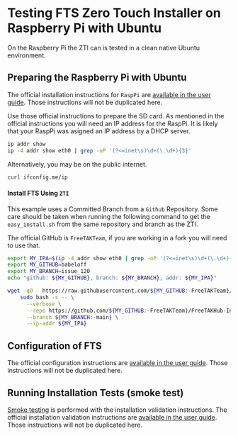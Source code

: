 
# Testing FTS Zero Touch Installer on Raspberry Pi with Ubuntu 

On the Raspberry Pi the ZTI can is tested in a clean native Ubuntu environment.

## Preparing the Raspberry Pi with Ubuntu

The official installation instructions for `RaspPi` are
[available in the user guide](https://freetakteem.github.io/FreeTAKServer-User-Docs/Installation/RaspberryPi/Installation/).
Those instructions will not be duplicated here.

Use those official instructions to prepare the SD card.
As mentioned in the official instructions you will need an IP address for the RaspPi.
It is likely that your RaspPi was asigned an IP address by a DHCP server.
```bash
ip addr show
ip -4 addr show eth0 | grep -oP '(?<=inet\s)\d+(\.\d+){3}'
```
Alternatively, you may be on the public internet.
```bash
curl ifconfig.me/ip
```

#### Install FTS Using `ZTI`

This example uses a Committed Branch from a `Github` Repository.
Some care should be taken when running the following command 
to get the `easy_install.sh` from the same repository and branch as the ZTI.

The official GitHub is `FreeTAKTeam`,
if you are working in a fork you will need to use that.
```bash
export MY_IPA=$(ip -4 addr show eth0 | grep -oP '(?<=inet\s)\d+(\.\d+){3}')
export MY_GITHUB=babeloff
export MY_BRANCH=issue_120
echo "github: ${MY_GITHUB}, branch: ${MY_BRANCH}, addr: ${MY_IPA}"
````

```bash
wget -qO - https://raw.githubusercontent.com/${MY_GITHUB:-FreeTAKTeam}/FreeTAKHub-Installation/${MY_BRANCH:-main}/scripts/easy_install.sh | \
    sudo bash -s -- \
      --verbose \
      --repo https://github.com/${MY_GITHUB:-FreeTAKTeam}/FreeTAKHub-Installation.git \
      --branch ${MY_BRANCH:-main} \
      --ip-addr ${MY_IPA}
```


## Configuration of FTS

The official configuration instructions are
[available in the user guide](https://freetakteam.github.io/FreeTAKServer-User-Docs/Installation/Operation/).
Those instructions will not be duplicated here.

## Running Installation Tests (smoke test)

[Smoke testing](https://en.wikipedia.org/wiki/Smoke_testing_(software))
is performed with the installation validation instructions.
The official installation validation instructions are
[available in the user guide](https://freetakteam.github.io/FreeTAKServer-User-Docs/Installation/Troubleshooting/InstallationCheck/).
Those instructions will not be duplicated here.
